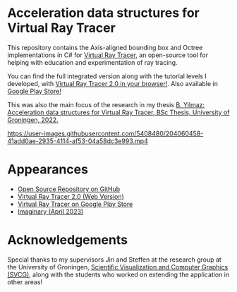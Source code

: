 # Acceleration data structures for Virtual Ray Tracer
This repository contains the Axis-aligned bounding box and Octree implementations in C# for [Virtual Ray Tracer](https://github.com/wezel/Virtual-Ray-Tracer), an open-source tool for helping with education and experimentation of ray tracing.  

You can find the full integrated version along with the tutorial levels I developed, with [Virtual Ray Tracer 2.0 in your browser!](https://wezel.github.io/Virtual-Ray-Tracer/). Also available in [Google Play Store!](https://play.google.com/store/apps/details?id=com.RUG.VirtualRayTracer)   

This was also the main focus of the research in my thesis [B. Yilmaz: Acceleration data structures for Virtual Ray Tracer, BSc Thesis, University of Groningen, 2022.](https://fse.studenttheses.ub.rug.nl/27838)


<https://user-images.githubusercontent.com/5408480/204060458-41add0ae-2935-4114-af53-04a58dc3e993.mp4>  

# Appearances
- [Open Source Repository on GitHub](https://github.com/wezel/Virtual-Ray-Tracer)
- [Virtual Ray Tracer 2.0 (Web Version)](https://wezel.github.io/Virtual-Ray-Tracer/)
- [Virtual Ray Tracer on Google Play Store](https://play.google.com/store/apps/details?id=com.RUG.VirtualRayTracer)
- [Imaginary (April 2023)](https://www.imaginary.org/program/virtual-ray-tracer)

# Acknowledgements
Special thanks to my supervisors Jiri and Steffen at the research group at the University of Groningen, [Scientific Visualization and Computer Graphics (SVCG)](https://www.cs.rug.nl/svcg/), along with the students who worked on extending the application in other areas!

